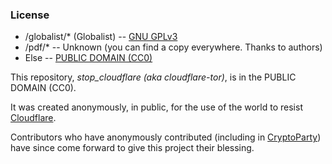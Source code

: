 ### License

* /globalist/* (Globalist) -- [GNU GPLv3](globalist/LICENSE)
* /pdf/* -- Unknown (you can find a copy everywhere. Thanks to authors)
* Else -- [PUBLIC DOMAIN (CC0)](https://web.archive.org/web/https://creativecommons.org/share-your-work/public-domain/cc0/)


This repository, _stop\_cloudflare (aka cloudflare-tor)_, is in the PUBLIC DOMAIN (CC0).

It was created anonymously, in public, for the use of the world to resist [Cloudflare](https://www.cloudflare.com/).  
  
Contributors who have anonymously contributed (including in [CryptoParty](https://cryptoparty.at/cryptoparty_wien_53)) have since come forward to give this project their blessing.  
